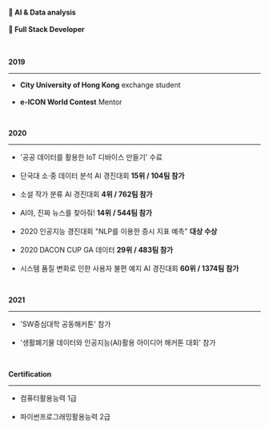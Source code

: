 <!--
**allan02/allan02** is a ✨ _special_ ✨ repository because its `README.md` (this file) appears on your GitHub profile.

Here are some ideas to get you started:

- 🔭 I’m currently working on ...
- 🌱 I’m currently learning ...
- 👯 I’m looking to collaborate on ...
- 🤔 I’m looking for help with ...
- 💬 Ask me about ...
- 📫 How to reach me: ...
- 😄 Pronouns: ...
- ⚡ Fun fact: ...
-->  
<br>
<strong>🌱 AI & Data analysis</strong><br><br>
<strong>🌱 Full Stack Developer</strong><br><br><br>

<strong>2019</strong><hr/>
<ul>
  <li><strong>City University of Hong Kong</strong> exchange student</li><br>
  <li><strong>e-ICON World Contest</strong> Mentor</li>
</ul><br>

<strong>2020</strong><hr/>
<ul>
  <li>'공공 데이터를 활용한 IoT 디바이스 만들기' 수료</li><br>
  <li>단국대 소·중 데이터 분석 AI 경진대회 <strong>15위 / 104팀 참가</strong></li><br>
  <li>소설 작가 분류 AI 경진대회 <strong>4위 / 762팀 참가</strong></li><br>
  <li>AI야, 진짜 뉴스를 찾아줘! <strong>14위 / 544팀 참가</strong></li><br>
  <li>2020 인공지능 경진대회 "NLP를 이용한 증시 지표 예측" <strong>대상 수상</strong></li><br>
  <li>2020 DACON CUP GA 데이터 <strong>29위 / 483팀 참가</strong></li><br>
  <li>시스템 품질 변화로 인한 사용자 불편 예지 AI 경진대회 <strong>60위 / 1374팀 참가</strong></li>
</ul><br>

<strong>2021</strong><hr/>
<ul>
  <li>'SW중심대학 공동해커톤' 참가</li><br>
  <li>'생활폐기물 데이터와 인공지능(AI)활용 아이디어 해커톤 대회' 참가</li>
</ul><br>

<strong>Certification</strong><hr/>
<ul>
  <li>컴퓨터활용능력 1급</li><br>
  <li>파이썬프로그래밍활용능력 2급</li>
</ul>

